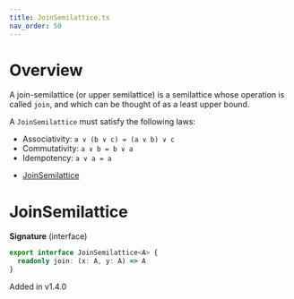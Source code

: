 ```yaml
---
title: JoinSemilattice.ts
nav_order: 50
---
```


# Overview

A join-semilattice (or upper semilattice) is a semilattice whose operation is called `join`, and which can be thought
of as a least upper bound.

A `JoinSemilattice` must satisfy the following laws:

- Associativity: `a ∨ (b ∨ c) = (a ∨ b) ∨ c`
- Commutativity: `a ∨ b = b ∨ a`
- Idempotency: `a ∨ a = a`

<!-- START doctoc generated TOC please keep comment here to allow auto update -->
<!-- DON'T EDIT THIS SECTION, INSTEAD RE-RUN doctoc TO UPDATE -->


- [JoinSemilattice](#joinsemilattice)

<!-- END doctoc generated TOC please keep comment here to allow auto update -->

# JoinSemilattice

**Signature** (interface)

```ts
export interface JoinSemilattice<A> {
  readonly join: (x: A, y: A) => A
}
```

Added in v1.4.0
